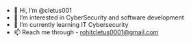- 👋 Hi, I’m @cletus001
- 👀 I’m interested in CyberSecurity and software development
- 🌱 I’m currently learning IT Cybersecurity
- 📫 Reach me through - rohitcletus0001@gmail.com

<!---
cletus001/cletus001 is a ✨ special ✨ repository because its `README.md` (this file) appears on your GitHub profile.
You can click the Preview link to take a look at your changes.
--->
